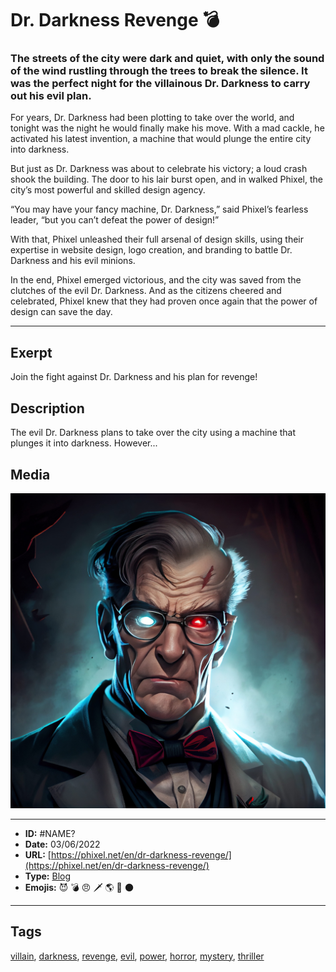 # Dr. Darkness Revenge 💣
### The streets of the city were dark and quiet, with only the sound of the wind rustling through the trees to break the silence. It was the perfect night for the villainous Dr. Darkness to carry out his evil plan.

For years, Dr. Darkness had been plotting to take over the world, and tonight was the night he would finally make his move. With a mad cackle, he activated his latest invention, a machine that would plunge the entire city into darkness.

But just as Dr. Darkness was about to celebrate his victory; a loud crash shook the building. The door to his lair burst open, and in walked Phixel, the city’s most powerful and skilled design agency.

“You may have your fancy machine, Dr. Darkness,” said Phixel’s fearless leader, “but you can’t defeat the power of design!”

With that, Phixel unleashed their full arsenal of design skills, using their expertise in website design, logo creation, and branding to battle Dr. Darkness and his evil minions.

In the end, Phixel emerged victorious, and the city was saved from the clutches of the evil Dr. Darkness. And as the citizens cheered and celebrated, Phixel knew that they had proven once again that the power of design can save the day.


------------
## Exerpt
Join the fight against Dr. Darkness and his plan for revenge!
## Description
The evil Dr. Darkness plans to take over the city using a machine that plunges it into darkness. However...
## Media
<img src="media/eb1ea966/dr.darkness-revenge.jpg">

------------
- **ID:** #NAME?
- **Date:** 03/06/2022
- **URL:** [https://phixel.net/en/dr-darkness-revenge/](https://phixel.net/en/dr-darkness-revenge/)
- **Type:** [Blog](#blog)
- **Emojis:** 😈 💣 😠 🗡 🌎 🖤 🌑

------------
## Tags
[villain](#villain), [darkness](#darkness), [revenge](#revenge), [evil](#evil), [power](#power), [horror](#horror), [mystery](#mystery), [thriller](#thriller)
